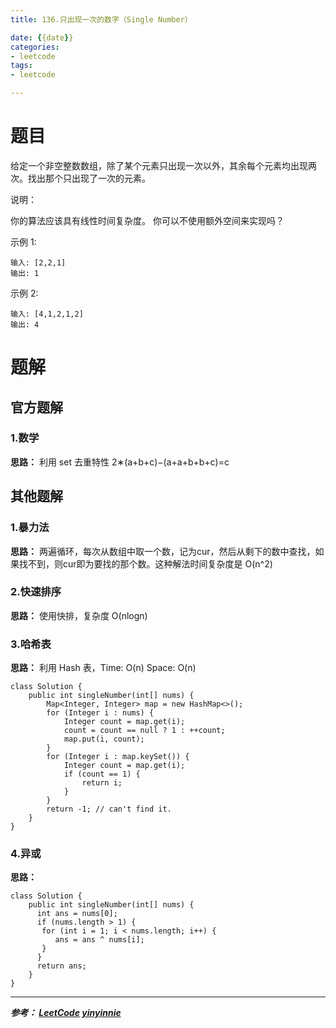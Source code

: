 ```yaml
---
title: 136.只出现一次的数字（Single Number）

date: {{date}}
categories:
- leetcode
tags:
- leetcode

---
```

# 题目
给定一个非空整数数组，除了某个元素只出现一次以外，其余每个元素均出现两次。找出那个只出现了一次的元素。

说明：

你的算法应该具有线性时间复杂度。 你可以不使用额外空间来实现吗？

示例 1:
```
输入: [2,2,1]
输出: 1
```
示例 2:
```
输入: [4,1,2,1,2]
输出: 4
```


# 题解

## 官方题解
### 1.数学
**思路：** 利用 set 去重特性
2∗(a+b+c)−(a+a+b+b+c)=c

## 其他题解
### 1.暴力法
**思路：** 两遍循环，每次从数组中取一个数，记为cur，然后从剩下的数中查找，如果找不到，则cur即为要找的那个数。这种解法时间复杂度是 O(n^2)

### 2.快速排序
**思路：** 使用快排，复杂度 O(nlogn)

### 3.哈希表
**思路：** 利用 Hash 表，Time: O(n) Space: O(n)

```
class Solution {
    public int singleNumber(int[] nums) {
        Map<Integer, Integer> map = new HashMap<>();
        for (Integer i : nums) {
            Integer count = map.get(i);
            count = count == null ? 1 : ++count;
            map.put(i, count);
        }
        for (Integer i : map.keySet()) {
            Integer count = map.get(i);
            if (count == 1) {
                return i;
            }
        }
        return -1; // can't find it.
    }
}
```

### 4.异或
**思路：**

```
class Solution {
    public int singleNumber(int[] nums) {
      int ans = nums[0];
      if (nums.length > 1) {
       for (int i = 1; i < nums.length; i++) {
          ans = ans ^ nums[i];
       }
      }
      return ans;
    }
}
```



---
***参考：
[LeetCode](https://leetcode-cn.com/problems/single-number/solution/zhi-chu-xian-yi-ci-de-shu-zi-by-leetcode/)
[yinyinnie](https://leetcode-cn.com/problems/single-number/solution/xue-suan-fa-jie-guo-xiang-dui-yu-guo-cheng-bu-na-y/)***
